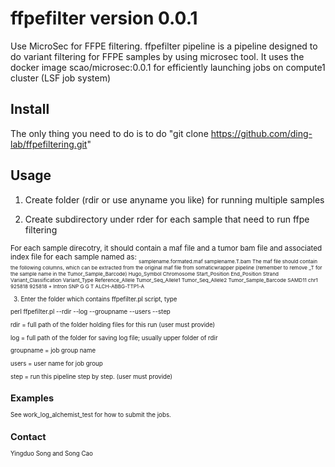 # ffpefilter version 0.0.1 #
Use MicroSec for FFPE filtering. ffpefilter pipeline is a pipeline designed to do variant filtering for FFPE samples by using microsec tool. It uses the docker image scao/microsec:0.0.1 for efficiently launching jobs on compute1 cluster (LSF job system)


## Install ##

The only thing you need to do is to do "git clone https://github.com/ding-lab/ffpefiltering.git" 

## Usage ##

1. Create folder (rdir or use anyname you like) for running multiple samples 

2. Create subdirectory under rder for each sample that need to run ffpe filtering

<sub> 
For each sample direcotry, it should contain a maf file and a tumor bam file and associated index file for each sample named as:
<sub>

<sub> 
samplename.formated.maf
samplename.T.bam
</sub>

<sub>
The maf file should contain the following columns, which can be extracted from the original maf file from somaticwrapper pipeline (remember to remove _T for the sample name in the Tumor_Sample_Barcode)
</sub> 

<sub> 
Hugo_Symbol     Chromosome      Start_Position  End_Position    Strand  Variant_Classification  Variant_Type    Reference_Allele        Tumor_Seq_Allele1       Tumor_Seq_Allele2       Tumor_Sample_Barcode
</sub>

<sub>
SAMD11  chr1    925818  925818  +       Intron  SNP     G       G       T       ALCH-ABBG-TTP1-A
</sub>

3. Enter the folder which contains ffpefilter.pl script, type
 
perl ffpefilter.pl  --rdir --log --groupname --users --step 

rdir = full path of the folder holding files for this run (user must provide)

log = full path of the folder for saving log file; usually upper folder of rdir

groupname = job group name

users = user name for job group

step = run this pipeline step by step. (user must provide)

## Examples ##

See work_log_alchemist_test for how to submit the jobs.

## Contact ##

Yingduo Song and Song Cao
